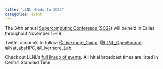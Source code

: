 ```yaml
---
title: "LLNL Heads to SC22"
categories: event
---
```


The 34th annual [Supercomputing Conference (SC22)](https://sc22.supercomputing.org/) will be held in Dallas throughout November 13–18.

Twitter accounts to follow: [@Livermore_Comp](https://twitter.com/Livermore_Comp), [@LLNL_OpenSource](https://twitter.com/LLNL_OpenSource), [@NatLabsHPC](https://twitter.com/natlabshpc), [@Livermore_Lab](https://twitter.com/Livemore_Lab).

Check out LLNL's [full lineup of events](https://computing.llnl.gov/sc22-event-calendar). All initial broadcast times are listed in Central Standard Time.
